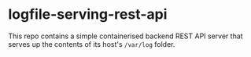 # logfile-serving-rest-api
This repo contains a simple containerised backend REST API server that serves up the contents of its host's `/var/log` folder.
